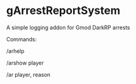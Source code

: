 # gArrestReportSystem
A simple logging addon for Gmod DarkRP arrests

Commands:

/arhelp

/arshow player

/ar player, reason
